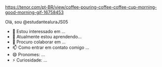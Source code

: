 https://tenor.com/pt-BR/view/coffee-pouring-coffee-coffee-cup-morning-good-morning-gif-16758453


Olá, sou @estudantealuraJS05
- 👀 Estou interessado em ...
- 🌱 Atualmente estou aprendendo...
- 💞️ Procuro colaborar em ...
- 📫 Como entrar em contato comigo ...
- 😄 Pronomes: ...
- ⚡ Curiosidade: ...

<!---
estudantealuraJS05/estudantealuraJS05 é um repositório ✨ especial ✨ porque seu `README.md` (este arquivo) aparece no seu perfil do GitHub.
Você pode clicar no link Visualizar para ver suas alterações.
--->
